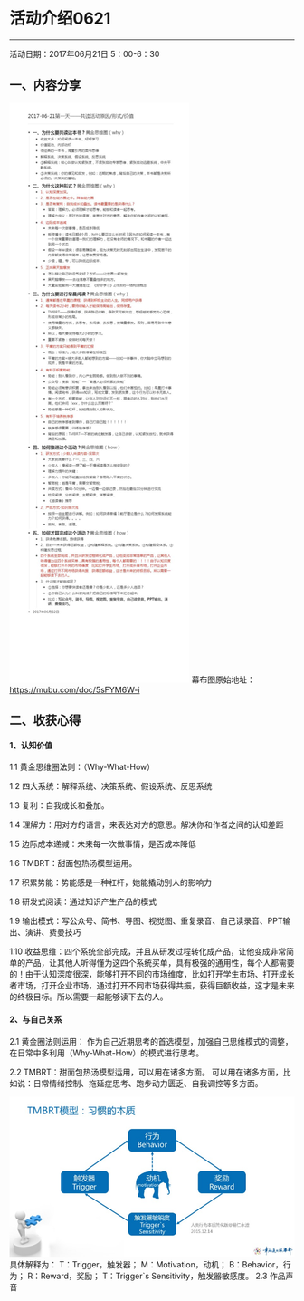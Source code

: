 # 活动介绍0621
**********
活动日期：2017年06月21日 5：00-6：30
## 一、内容分享
![](./_image/2222222.jpg)
幕布图原始地址：<https://mubu.com/doc/5sFYM6W-i>
## 二、收获心得
#### 1、认知价值
 1.1 黄金思维圈法则：（Why-What-How）

1.2 四大系统：解释系统、决策系统、假设系统、反思系统

1.3 复利：自我成长和叠加。

1.4 理解力：用对方的语言，来表达对方的意思。解决你和作者之间的认知差距

1.5 边际成本递减：未来每一次做事情，是否成本降低

1.6 TMBRT：甜面包热汤模型运用。

1.7 积累势能：势能感是一种杠杆，她能撬动别人的影响力

1.8 研发式阅读：通过知识产生产品的模式

1.9 输出模式：写公众号、简书、导图、视觉图、重复录音、自己读录音、PPT输出、演讲、费曼技巧

1.10 收益思维：四个系统全部完成，并且从研发过程转化成产品，让他变成非常简单的产品，让其他人听得懂为这四个系统买单，具有极强的通用性，每个人都需要的！由于认知深度很深，能够打开不同的市场维度，比如打开学生市场、打开成长者市场，打开企业市场，通过打开不同市场获得共振，获得巨额收益，这才是未来的终极目标。所以需要一起能够读下去的人。

#### 2、与自己关系
2.1 黄金圈法则运用：
作为自己近期思考的首选模型，加强自己思维模式的调整，在日常中多利用（Why-What-How）的模式进行思考。

2.2 TMBRT：甜面包热汤模型运用，可以用在诸多方面。
可以用在诸多方面，比如说：日常情绪控制、拖延症思考、跑步动力匮乏、自我调控等多方面。

![](./_image/tmbrt.jpg)
具体解释为：
T：Trigger，触发器；
M：Motivation，动机；
B：Behavior，行为；
R：Reward，奖励；
T：Trigger`s Sensitivity，触发器敏感度。
2.3 作品声音




